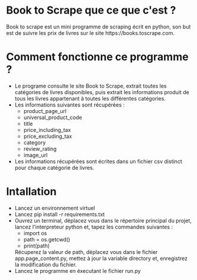 <h1>Book to Scrape que ce que c'est ?</h1>
<p>
	Book to scrape est un mini programme de scraping écrit en python, son but est de suivre les prix de livres sur le site https://books.toscrape.com.
</p>

<h1>Comment fonctionne ce programme ?</h1>
<p>
	<ul>
		<li>Le programe consulte le site Book to Scrape, extrait toutes les catégories de livres disponibles, puis extrait les informations
	   produit de tous les livres appartenant à toutes les différentes 
	   catégories.</li>
		<li>Les informations suivantes sont récupérées :
			<ul>
				<li>product_page_url</li>
				<li>universal_product_code</li>
				<li>title</li>
				<li>price_including_tax</li>
				<li>price_excluding_tax</li>
				<li>category</li>
				<li>review_rating</li>
				<li>image_url</li>
			</ul>
		</li>
		<li>Les informations récupérées sont écrites dans un fichier csv distinct pour chaque catégorie de livres.</li>
	</ul>
</p>
<h1>Intallation</h1>
<p>
	<ul>
		<li>Lancez un environnement virtuel</li>
		<li>Lancez pip install -r requirements.txt</li>
		<li>Ouvrez un terminal, déplacez vous dans le répertoire principal du projet, lancez l'interpreteur python et, tapez les commandes suivantes :  <ul>
			<li>import os</li>
			<li>path = os.getcwd()</li>
			<li>print(path)</li>
		</ul>
		Récuperez la valeur de path, déplacez vous dans le fichier app.page_content.py, mettez à jour la variable directory et, enregistrez la modification du fichier.
		<li>Lancez le programme en éxecutant le fichier run.py</li>

	

